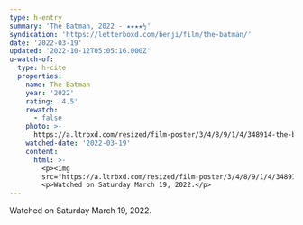 ```yaml
---
type: h-entry
summary: 'The Batman, 2022 - ★★★★½'
syndication: 'https://letterboxd.com/benji/film/the-batman/'
date: '2022-03-19'
updated: '2022-10-12T05:05:16.000Z'
u-watch-of:
  type: h-cite
  properties:
    name: The Batman
    year: '2022'
    rating: '4.5'
    rewatch:
      - false
    photo: >-
      https://a.ltrbxd.com/resized/film-poster/3/4/8/9/1/4/348914-the-batman-0-600-0-900-crop.jpg?v=ec12a8b7ce
    watched-date: '2022-03-19'
    content:
      html: >-
        <p><img
        src="https://a.ltrbxd.com/resized/film-poster/3/4/8/9/1/4/348914-the-batman-0-600-0-900-crop.jpg?v=ec12a8b7ce"/></p>
        <p>Watched on Saturday March 19, 2022.</p>
---
```

Watched on Saturday March 19, 2022.
